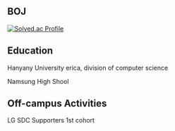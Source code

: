 ## BOJ
   [![Solved.ac Profile](http://mazassumnida.wtf/api/v2/generate_badge?boj=hi385790)](https://solved.ac/hi385790)

## Education
Hanyany University erica, division of computer science

Namsung High Shool 

## Off-campus Activities
LG SDC Supporters 1st cohort
